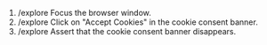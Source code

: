 1. /explore Focus the browser window.
2. /explore Click on "Accept Cookies" in the cookie consent banner.
3. /explore Assert that the cookie consent banner disappears.
